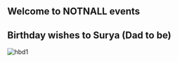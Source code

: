 ## Welcome to NOTNALL events

## Birthday wishes to Surya (Dad to be)

![hbd1](https://user-images.githubusercontent.com/40535271/41817095-0da1be22-778c-11e8-9539-4a9ab079c0cd.jpg)


